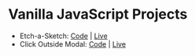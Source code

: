 # Vanilla JavaScript Projects

- Etch-a-Sketch: [Code](https://github.com/abhay-vats/javascript-etch-a-sketch) | [Live](https://abhay-vats.github.io/javascript-etch-a-sketch)
- Click Outside Modal: [Code](https://github.com/abhay-vats/javascript-click-outside-modal) | [Live](https://abhay-vats.github.io/javascript-click-outside-modal)
